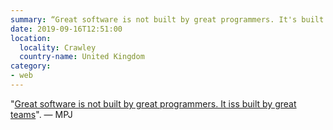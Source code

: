 ```yaml
---
summary: “Great software is not built by great programmers. It's built by great teams.” — MPJ
date: 2019-09-16T12:51:00
location:
  locality: Crawley
  country-name: United Kingdom
category:
- web
---
```


"[Great software is not built by great programmers. It iss built by great teams][1]". — MPJ

[1]: https://youtu.be/J9OpTNk0hYc?t=216
